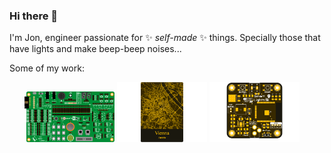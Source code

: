 ### Hi there 👋

I'm Jon, engineer passionate for ✨ _self-made_ ✨ things. Specially those that have lights and make beep-beep noises...

Some of my work:
<ul>
   <img src="https://github.com/JGAguado/ElectroLab/blob/master/Documentation/Images/Render.png" width="30%">    
   <img src="https://github.com/JGAguado/PrintedCityBoard/blob/main/Vienna/Documentation/Images/Bottom.png" width="30%">       
   <img src="https://github.com/JGAguado/Smart_Lights/blob/X1/Documentation/Images/Top.png" width="30%">    
</ul>
